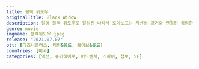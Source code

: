 ```yaml
---
title: 블랙 위도우
originalTitle: Black Widow
description: 일명 블랙 위도우로 알려진 나타샤 로마노프는 자신의 과거와 연결된 위험한 음모가 수면 위로 올라오자, 과거 업무의 어두웠던 면을 직면한다. 자신을 막기 위해 어떤 일도 마다하지 않는 세력에 쫓기는 나타샤는 어벤져스에 합류하기 훨씬 전에 스파이로 일했던 과거뿐 아니라, 잊고 지냈던 어긋난 인연도 해결해야 한다.
genre: movie
imgname: 블랙위도우.jpeg
release: "2021.07.07"
ott: [디즈니플러스, 티빙&유료, 웨이브&유료]
countries: [미국]
categories: [액션, 슈퍼히어로, 어드벤처, 스파이, 첩보, SF]
---
```

